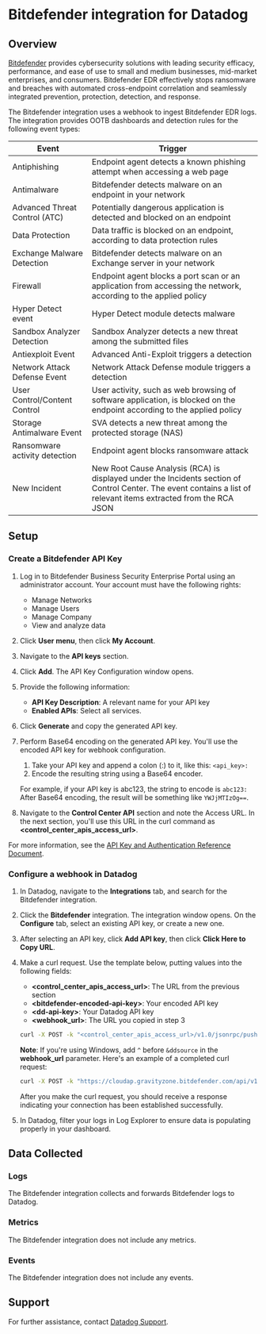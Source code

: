 # Bitdefender integration for Datadog

## Overview

[Bitdefender][1] provides cybersecurity solutions with leading security efficacy, performance, and ease of use to small and medium businesses, mid-market enterprises, and consumers. Bitdefender EDR effectively stops ransomware and breaches with automated cross-endpoint correlation and seamlessly integrated prevention, protection, detection, and response.

The Bitdefender integration uses a webhook to ingest Bitdefender EDR logs. The integration provides OOTB dashboards and detection rules for the following event types:

| Event                         | Trigger                                                                                                                                                           |
|-------------------------------|-------------------------------------------------------------------------------------------------------------------------------------------------------------------|
| Antiphishing                  | Endpoint agent detects a known phishing attempt when accessing a web page                                                                                         |
| Antimalware                   | Bitdefender detects malware on an endpoint in your network                                                                                                        |
| Advanced Threat Control (ATC) | Potentially dangerous application is detected and blocked on an endpoint                                                                                          |
| Data Protection               | Data traffic is blocked on an endpoint, according to data protection rules                                                                                        |
| Exchange Malware Detection    | Bitdefender detects malware on an Exchange server in your network                                                                                                 |
| Firewall                      | Endpoint agent blocks a port scan or an application from accessing the network, according to the applied policy                                                   |
| Hyper Detect event            | Hyper Detect module detects malware                                                                                                                               |
| Sandbox Analyzer Detection    | Sandbox Analyzer detects a new threat among the submitted files                                                                                                   |
| Antiexploit Event             | Advanced Anti-Exploit triggers a detection                                                                                                                        |
| Network Attack Defense Event  | Network Attack Defense module triggers a detection                                                                                                                |
| User Control/Content Control  | User activity, such as web browsing of software application, is blocked on the endpoint according to the applied policy                                           |
| Storage Antimalware Event     | SVA detects a new threat among the protected storage (NAS)                                                                                                        |
| Ransomware activity detection | Endpoint agent blocks ransomware attack                                                                                                                           |
| New Incident                  | New Root Cause Analysis (RCA) is displayed under the Incidents section of Control Center. The event contains a list of relevant items extracted from the RCA JSON |

## Setup

### Create a Bitdefender API Key

1. Log in to Bitdefender Business Security Enterprise Portal using an administrator account. Your account must have the following rights:
   - Manage Networks
   - Manage Users
   - Manage Company
   - View and analyze data
2. Click **User menu**, then click **My Account**.
3. Navigate to the **API keys** section.
4. Click **Add**. The API Key Configuration window opens.
5. Provide the following information:
    - **API Key Description**: A relevant name for your API key
    - **Enabled APIs**: Select all services.
6. Click **Generate** and copy the generated API key. 
7. Perform Base64 encoding on the generated API key. You'll use the encoded API key for webhook configuration.
    1. Take your API key and append a colon (\:) to it, like this: `<api_key>:`
    2. Encode the resulting string using a Base64 encoder.
    
    For example, if your API key is abc123, the string to encode is `abc123:` After Base64 encoding, the result will be something 
    like `YWJjMTIzOg==`.

8. Navigate to the **Control Center API** section and note the Access URL. In the next section, you'll use this URL in the curl command as **\<control_center_apis_access_url>**.

For more information, see the [API Key and Authentication Reference Document][3].

### Configure a webhook in Datadog
1. In Datadog, navigate to the **Integrations** tab, and search for the Bitdefender integration.
2. Click the **Bitdefender** integration. The integration window opens. On the **Configure** tab, select an existing API key, or create a new one.
3. After selecting an API key, click **Add API key**, then click **Click Here to Copy URL**.
4. Make a curl request. Use the template below, putting values into the following fields: 
    - **\<control_center_apis_access_url>**: The URL from the previous section
    - **\<bitdefender-encoded-api-key>**: Your encoded API key
    - **\<dd-api-key>**: Your Datadog API key
    - **\<webhook_url>**:  The URL you copied in step 3
    ```bash
    curl -X POST -k "<control_center_apis_access_url>/v1.0/jsonrpc/push" --header "Authorization: Basic <bitdefender-encoded-api-key>" --header "Content-Type: application/json" --data "{\"params\": {\"status\": 1,\"serviceType\": \"jsonRPC\",\"serviceSettings\": {\"url\": \"<webhook_url>\",\"requireValidSslCertificate\": false,\"authorization\": \"<dd-api-key>\"},\"subscribeToEventTypes\": {\"av\": true,\"aph\": true,\"fw\": true,\"avc\": true,\"uc\": true,\"dp\": true,\"hd\": true,\"exchange-malware\": true,\"network-sandboxing\": true,\"new-incident\": true,\"antiexploit\": true,\"network-monitor\": true,\"ransomware-mitigation\": true,\"storage-antimalware\": true}},\"jsonrpc\": \"2.0\",\"method\": \"setPushEventSettings\",\"id\": \"bitdefender_push\"}"
    ```
    **Note**: If you're using Windows, add `^` before `&ddsource` in the **webhook_url** parameter.
    Here's an example of a completed curl request:
    ```bash
    curl -X POST -k "https://cloudap.gravityzone.bitdefender.com/api/v1.0/jsonrpc/push" --header "Authorization: Basic <bitdefender-encoded-api-key>" --header "Content-Type: application/json" --data "{\"params\": {\"status\": 1,\"serviceType\": \"jsonRPC\",\"serviceSettings\": {\"url\": \"https://http-intake.logs.datadoghq.com/api/v2/logs?dd-api-key=<dd-api-key>&ddsource=bitdefender\",\"requireValidSslCertificate\": false,\"authorization\": \"<dd-api-key>\"},\"subscribeToEventTypes\": {\"av\": true,\"aph\": true,\"fw\": true,\"avc\": true,\"uc\": true,\"dp\": true,\"hd\": true,\"exchange-malware\": true,\"network-sandboxing\": true\"new-incident\": true,\"antiexploit\": true,\"network-monitor\": true,\"ransomware-mitigation\": true,\"storage-antimalware\": true,}},\"jsonrpc\": \"2.0\",\"method\": \"setPushEventSettings\",\"id\": \"bitdefender_push\"}"
    ```
	
    After you make the curl request, you should receive a response indicating your connection has been established successfully.
5. In Datadog, filter your logs in Log Explorer to ensure data is populating properly in your dashboard.

## Data Collected

### Logs

The Bitdefender integration collects and forwards Bitdefender logs to Datadog.

### Metrics

The Bitdefender integration does not include any metrics.

### Events

The Bitdefender integration does not include any events.

## Support

For further assistance, contact [Datadog Support][2].

[1]: https://www.bitdefender.com/en-in/business/products/endpoint-detection-response
[2]: https://docs.datadoghq.com/help/
[3]: https://www.bitdefender.com/business/support/en/77209-125277-public-api.html#UUID-2a74c3b5-6159-831d-4f8a-ca42797ce3b0_section-idm4640169987334432655171029621